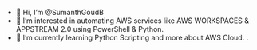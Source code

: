 - 👋 Hi, I’m @SumanthGoudB
- 👀 I’m interested in automating AWS services like AWS WORKSPACES & APPSTREAM 2.0 using PowerShell & Python.
- 🌱 I’m currently learning Python Scripting and more about AWS Cloud. . 

<!---
SumanthGoudB/SumanthGoudB is a ✨ special ✨ repository because its `README.md` (this file) appears on your GitHub profile.
You can click the Preview link to take a look at your changes.
--->
